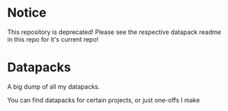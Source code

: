 # Notice
This repository is deprecated! Please see the respective datapack readme in this repo for it's current repo!


# Datapacks
A big dump of all my datapacks.

You can find datapacks for certain projects, or just one-offs I make
